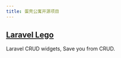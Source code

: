 ```yaml
---
title: 蛋壳公寓开源项目
---
```


## [Laravel Lego](/laravel-lego)

Laravel CRUD widgets, Save you from CRUD.
